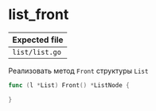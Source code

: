 # list_front

| Expected file  |
| -------------- |
| `list/list.go` |

Реализовать метод `Front` структуры `List`

```go
func (l *List) Front() *ListNode {

}
```
